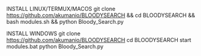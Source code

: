 INSTALL LINUX/TERMUX/MACOS
git clone https://github.com/akumanio/BLOODYSEARCH && cd BLOODYSEARCH && bash modules.sh && python Bloody_Search.py


INSTALL WINDOWS
git clone https://github.com/akumanio/BLOODYSEARCH
cd BLOODYSEARCH
start modules.bat
python Bloody_Search.py 



